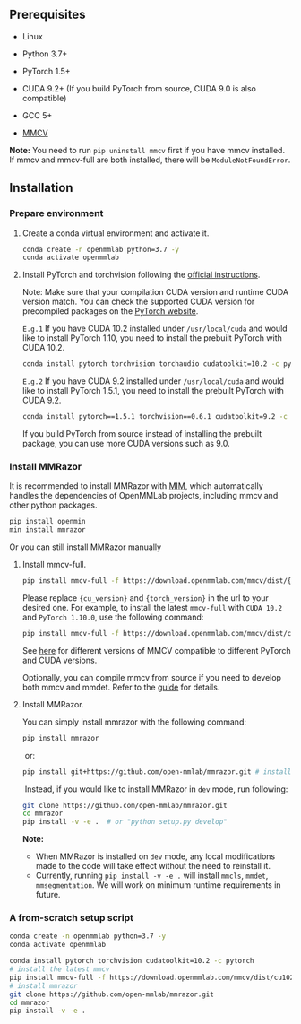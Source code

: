 ## Prerequisites

- Linux

- Python 3.7+

- PyTorch 1.5+

- CUDA 9.2+ (If you build PyTorch from source, CUDA 9.0 is also compatible)

- GCC 5+

- [MMCV](https://mmcv.readthedocs.io/en/latest/#installation)

**Note:** You need to run `pip uninstall mmcv` first if you have mmcv installed. If mmcv and mmcv-full are both installed, there will be `ModuleNotFoundError`.

## Installation

### Prepare environment

1. Create a conda virtual environment and activate it.

    ```Bash
    conda create -n openmmlab python=3.7 -y
    conda activate openmmlab
    ```

2. Install PyTorch and torchvision following the [official instructions](https://pytorch.org/).

    Note: Make sure that your compilation CUDA version and runtime CUDA version match. You can check the supported CUDA version for precompiled packages on the [PyTorch website](https://pytorch.org/).

    `E.g.1` If you have CUDA 10.2 installed under `/usr/local/cuda` and would like to install PyTorch 1.10, you need to install the prebuilt PyTorch with CUDA 10.2.

    ```Bash
    conda install pytorch torchvision torchaudio cudatoolkit=10.2 -c pytorch
    ```

    `E.g.2` If you have CUDA 9.2 installed under `/usr/local/cuda` and would like to install PyTorch 1.5.1, you need to install the prebuilt PyTorch with CUDA 9.2.

    ```Bash
    conda install pytorch==1.5.1 torchvision==0.6.1 cudatoolkit=9.2 -c pytorch
    ```

    If you build PyTorch from source instead of installing the prebuilt package, you can use more CUDA versions such as 9.0.

### Install MMRazor

It is recommended to install MMRazor with [MIM](https://github.com/open-mmlab/mim), which automatically handles the dependencies of OpenMMLab projects, including mmcv and other python packages.

```Bash
pip install openmin
min install mmrazor
```

Or you can still install MMRazor manually

1. Install mmcv-full.

    ```Bash
    pip install mmcv-full -f https://download.openmmlab.com/mmcv/dist/{cu_version}/{torch_version}/index.html
    ```

    Please replace `{cu_version}` and `{torch_version}` in the url to your desired one. For example, to install the latest `mmcv-full` with `CUDA 10.2` and `PyTorch 1.10.0`, use the following command:

    ```Bash
    pip install mmcv-full -f https://download.openmmlab.com/mmcv/dist/cu102/torch1.10.0/index.html
    ```

    See [here](https://github.com/open-mmlab/mmcv#installation) for different versions of MMCV compatible to different PyTorch and CUDA versions.

    Optionally, you can compile mmcv from source if you need to develop both mmcv and mmdet. Refer to the [guide](https://github.com/open-mmlab/mmcv#installation) for details.

2. Install MMRazor.

    You can simply install mmrazor with the following command:

    ```Bash
    pip install mmrazor
    ```

    ​    or:

    ```Bash
    pip install git+https://github.com/open-mmlab/mmrazor.git # install the master branch
    ```

    ​    Instead, if you would like to install MMRazor in `dev` mode, run following:

    ```Bash
    git clone https://github.com/open-mmlab/mmrazor.git
    cd mmrazor
    pip install -v -e .  # or "python setup.py develop"
    ```

    **Note:**

    - When MMRazor is installed on `dev` mode, any local modifications made to the code will take effect without the need to reinstall it.
    - Currently, running `pip install -v -e .` will install `mmcls`, `mmdet`, `mmsegmentation`. We will work on minimum runtime requirements in future.

### A from-scratch setup script

```Bash
conda create -n openmmlab python=3.7 -y
conda activate openmmlab

conda install pytorch torchvision cudatoolkit=10.2 -c pytorch
# install the latest mmcv
pip install mmcv-full -f https://download.openmmlab.com/mmcv/dist/cu102/torch1.10.0/index.html
# install mmrazor
git clone https://github.com/open-mmlab/mmrazor.git
cd mmrazor
pip install -v -e .
```
